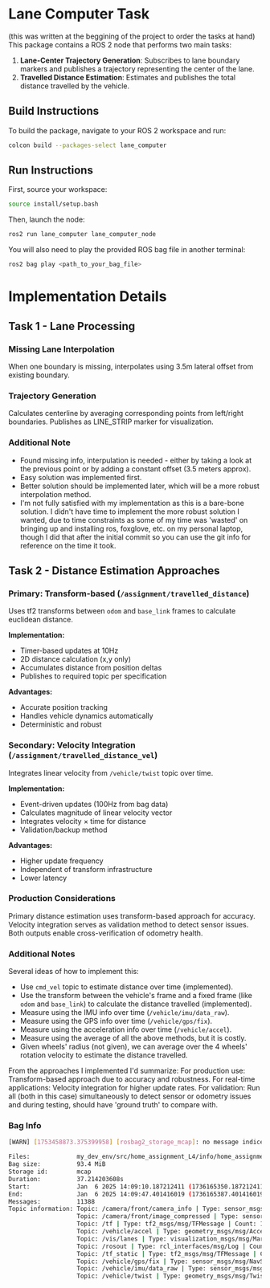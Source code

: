 # Lane Computer Task
(this was written at the beggining of the project to order the tasks at hand)
This package contains a ROS 2 node that performs two main tasks:
1.  **Lane-Center Trajectory Generation**: Subscribes to lane boundary markers and publishes a trajectory representing the center of the lane.
2.  **Travelled Distance Estimation**: Estimates and publishes the total distance travelled by the vehicle.

## Build Instructions

To build the package, navigate to your ROS 2 workspace and run:

```bash
colcon build --packages-select lane_computer
```

## Run Instructions

First, source your workspace:

```bash
source install/setup.bash
```

Then, launch the node:

```bash
ros2 run lane_computer lane_computer_node
```

You will also need to play the provided ROS bag file in another terminal:

```bash
ros2 bag play <path_to_your_bag_file>
```

# Implementation Details

## Task 1 - Lane Processing

### Missing Lane Interpolation
When one boundary is missing, interpolates using 3.5m lateral offset from existing boundary.

### Trajectory Generation
Calculates centerline by averaging corresponding points from left/right boundaries.
Publishes as LINE_STRIP marker for visualization.

### Additional Note

- Found missing info, interpulation is needed - either by taking a look at the 
previous point or by adding a constant offset (3.5 meters approx). 
- Easy solution was implemented first.
- Better solution should be implemented later, which will be a more robust 
interpolation method.
- I'm not fully satisfied with my implementation as this is a bare-bone solution. 
I didn't have time to implement the more robust solution I wanted, due to 
time constraints as some of my time was 'wasted' on bringing up and 
installing ros, foxglove, etc. on my personal laptop, though I did that after 
the initial commit so you can use the git info for reference on the time it took.

## Task 2 - Distance Estimation Approaches

### Primary: Transform-based (`/assignment/travelled_distance`)
Uses tf2 transforms between `odom` and `base_link` frames to calculate euclidean distance.

**Implementation:**
- Timer-based updates at 10Hz
- 2D distance calculation (x,y only)
- Accumulates distance from position deltas
- Publishes to required topic per specification

**Advantages:**
- Accurate position tracking 
- Handles vehicle dynamics automatically
- Deterministic and robust

### Secondary: Velocity Integration (`/assignment/travelled_distance_vel`)
Integrates linear velocity from `/vehicle/twist` topic over time.

**Implementation:**
- Event-driven updates (100Hz from bag data)
- Calculates magnitude of linear velocity vector
- Integrates velocity × time for distance
- Validation/backup method

**Advantages:**
- Higher update frequency
- Independent of transform infrastructure
- Lower latency

### Production Considerations

Primary distance estimation uses transform-based approach for accuracy.
Velocity integration serves as validation method to detect sensor issues.
Both outputs enable cross-verification of odometry health.

### Additional Notes
Several ideas of how to implement this:
- Use `cmd_vel` topic to estimate distance over time (implemented).
- Use the transform between the vehicle's frame and a fixed frame 
(like `odom` and `base_link`) to calculate the distance travelled (implemented).
- Measure using the IMU info over time (`/vehicle/imu/data_raw`). 
- Measure using the GPS info over time (`/vehicle/gps/fix`).
- Measure using the acceleration info over time (`/vehicle/accel`).
- Measure using the average of all the above methods, but it is costly.
- Given wheels' radius (not given), we can average over the 4 wheels' rotation 
velocity to estimate the distance travelled.

From the approaches I implemented I'd summarize:
For production use: Transform-based approach due to accuracy and robustness. 
For real-time applications: Velocity integration for higher update rates. 
For validation: Run all (both in this case) simultaneously to detect sensor or odometry 
issues and during testing, should have 'ground truth' to compare with.

### Bag Info
```bash
[WARN] [1753458873.375399958] [rosbag2_storage_mcap]: no message indices found, falling back to reading in file order

Files:             my_dev_env/src/home_assignment_L4/info/home_assignment.mcap
Bag size:          93.4 MiB
Storage id:        mcap
Duration:          37.214203608s
Start:             Jan  6 2025 14:09:10.187212411 (1736165350.187212411)
End:               Jan  6 2025 14:09:47.401416019 (1736165387.401416019)
Messages:          11388
Topic information: Topic: /camera/front/camera_info | Type: sensor_msgs/msg/CameraInfo | Count: 209 | Serialization Format: cdr
                   Topic: /camera/front/image_compressed | Type: sensor_msgs/msg/CompressedImage | Count: 558 | Serialization Format: cdr
                   Topic: /tf | Type: tf2_msgs/msg/TFMessage | Count: 1717 | Serialization Format: cdr
                   Topic: /vehicle/accel | Type: geometry_msgs/msg/AccelStamped | Count: 209 | Serialization Format: cdr
                   Topic: /vis/lanes | Type: visualization_msgs/msg/MarkerArray | Count: 209 | Serialization Format: cdr
                   Topic: /rosout | Type: rcl_interfaces/msg/Log | Count: 10 | Serialization Format: cdr
                   Topic: /tf_static | Type: tf2_msgs/msg/TFMessage | Count: 994 | Serialization Format: cdr
                   Topic: /vehicle/gps/fix | Type: sensor_msgs/msg/NavSatFix | Count: 37 | Serialization Format: cdr
                   Topic: /vehicle/imu/data_raw | Type: sensor_msgs/msg/Imu | Count: 3722 | Serialization Format: cdr
                   Topic: /vehicle/twist | Type: geometry_msgs/msg/TwistStamped | Count: 3723 | Serialization Format: cdr
```